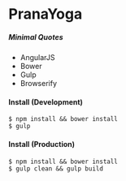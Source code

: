 # PranaYoga
##### Minimal Quotes

- AngularJS
- Bower 
- Gulp 
- Browserify

#### Install (Development)

    $ npm install && bower install
    $ gulp

#### Install (Production)

    $ npm install && bower install
    $ gulp clean && gulp build
